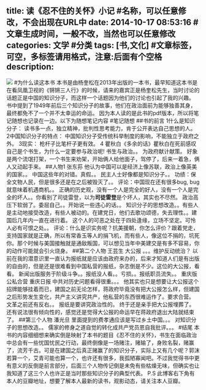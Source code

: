 title: 读《忍不住的关怀》小记 #名称，可以任意修改，不会出现在URL中
date: 2014-10-17 08:53:16 #文章生成时间，一般不改，当然也可以任意修改
categories: 文学 #分类
tags: [书,文化] #文章标签，可空，多标签请用格式，注意:后面有个空格
description: 
---
![](http://hktkdy.qiniudn.com/guanhuai.jpg)
#为什么读这本书
本书是由杨奎松在2013年出版的一本书，最早知道这本书是在看凤凰卫视的《锵锵三人行》的时候，请来的嘉宾正是杨奎松先生，当时讨论的话题正是中国的知识分子，而这样一个话题因为他们的讨论也引起了我的兴趣。
书中提到了1949年前后三个知识分子的故事，他们在政治面前为能够独善其身，最终都免不了一个并不太幸运的命运。
因为本人读的是此书的pdf版本，所以将笔记随想也记录在一边。以下为随想笔记内容
#笔记随想
##书的前言
1什么是知识分子：
读书多一点，独立精神，批判性思考能力，肯于公开表达自己思想的人。
2中国知识分子的特点：
中国知识分子受传统科举制度的影响，不能独立于政府之外。
3现实：
枪杆子比笔杆子更有效。
4
瞿秋白《多余的话》瞿秋白在死前感叹自己是个书生，为什么一定要参与政治呢!
书生与政治。。
为政府献计献策。
好象是两个流氓打架，一个书生来劝架，开始俩人给他面子，驾停了，后来一着急，俩人又动起手来。
##人物1 张东荪
他认为中国可以是经济上像苏联，政治上像英美的国家。。
中国这些年的对错。真假。。
民主人士好像都是知识分子。。
功绩：保全文物人民，但是很多还是在之后被毁灭了。。
评论：中国现在还有很多bug, bug就意味着机遇商机。。
正确的历史观，没有一个人是完全的好人，没有一个人是完全的坏人。。你看别了司徒雷登，以为**司徒雷登**是个坏人，其实也不尽然。
政治高压下软弱了。委屈自己。。开始说一些违心的话。。
知识分子的思想改造。。有些人是主动地接受改造，有些人被动的。在建党日，他们去歌功颂德，失去理性。。建国后几年内一直在进行着。
这个人的可恶之处在于四处逢缘，立场不坚定。可怜人必有可恨之处。。
评论：什么是识实务呢？抗美援朝，你怎么评价？跟着党走，支持国家就是正确，所以有常香玉等人的捐飞机，而有些人，像这位不捐的，坑死你。那个时候与美国接触就是通敌叛国，可以想见当年中美建交是有多不容易，你的动作可能就会引火烧身。
##第二个人物 王芸生
大公报 。。。维护反动统治？
以前在我的潜意识里一直认为报纸就是应该由政府来办的，后来才知道人们是有出版的自由的，但是还是很难看到中国私营的报纸，杂志倒是不少。这位的大公报，看看。
新闻出版服务于阶级斗争。。报纸没人看。。亏损。。报纸职员流失。。
重庆版 公私合营 重庆日报
中共对历史问题看得很重。。。
他其实也只是想要让大公报这个招牌能够挂着而已，建国之前无论怎样，蒋政府毕竟没有把大公报怎么样，但建国之后形势发生变化，共产主义讲究共产，他私营的东西很难运作了。要求合营。
文革之前还有反右。。
报纸是要讲究政治性的。
终于还是亲手把大公报埋葬了。
还有说法很有倾向性的，感觉还是觉得大公报的命运早在蒋政府退出大陆就结束了。
##第三个人物 潘光旦
里面提到的费孝通应该是写过乡土中国。。。
对知识分子的思想改造。。
儒家的修身之道自觉的转化成共产党员恩自我批评。。。
#结尾
本书的内容细细想来确实倒是映射了本书的题目《忍不住的关怀》，书生在面临政治中总会有一些忧国忧民之行动，最终倒像是一场赌注，赌输了，身败名裂，赌赢了，流芳千古。可是在建国之后真正赌赢了的知识分子，实际上又有几个呢？郭沫若算一个，艾青可能也算一个，也许还有很多，我孤陋寡闻吧。不过我觉得书中更有意义的反倒是前言部分，后面三个人物传记倒是未免有些枯燥无味，但确实也让我知道了这三个人也许正是当时那些知识分子的典型代表。
P.S  此博客右下角有本人的豆瓣地址，想要了解本人最新的读书，观影动态，请关注本人豆瓣。